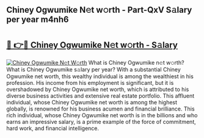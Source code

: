 ## Chiney Ogwumike N𝚎t w𝚘rth - Part-QxV S𝚊lary per year m4nh6

# <h2><a href="http://gc3v84h.nevu.top/?p=Chiney+Ogwumike">🔗 👉🔴 Chiney Ogwumike N𝚎t w𝚘rth - S𝚊lary</a></h2>

[![Chiney Ogwumike N𝚎t W𝚘rth](https://i.imgur.com/Oavwk0R.jpeg)](http://gc3v84h.nevu.top/?p=Chiney+Ogwumike)
What is Chiney Ogwumike n𝚎t w𝚘rth? What is Chiney Ogwumike s𝚊lary per year?
With a substantial Chiney Ogwumike net worth, this wealthy individual is among the wealthiest in his profession. His income from his employment is significant, but it is overshadowed by Chiney Ogwumike net worth, which is attributed to his diverse business activities and extensive real estate portfolio. This affluent individual, whose Chiney Ogwumike net worth is among the highest globally, is renowned for his business acumen and financial brilliance. This rich individual, whose Chiney Ogwumike net worth is in the billions and who earns an impressive salary, is a prime example of the force of commitment, hard work, and financial intelligence.
